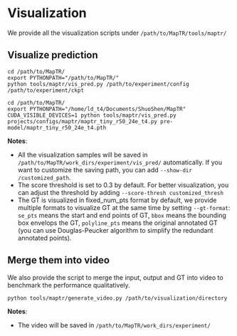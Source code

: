 # Visualization

We provide all the visualization scripts under `/path/to/MapTR/tools/maptr/`

## Visualize prediction

```shell
cd /path/to/MapTR/
export PYTHONPATH="/path/to/MapTR/"
python tools/maptr/vis_pred.py /path/to/experiment/config /path/to/experiment/ckpt
```

```shell
cd /path/to/MapTR/
export PYTHONPATH="/home/ld_t4/Documents/ShuoShen/MapTR"
CUDA_VISIBLE_DEVICES=1 python tools/maptr/vis_pred.py projects/configs/maptr/maptr_tiny_r50_24e_t4.py pre-model/maptr_tiny_r50_24e_t4.pth
```

**Notes**: 

- All the visualization samples will be saved in `/path/to/MapTR/work_dirs/experiment/vis_pred/` automatically. If you want to customize the saving path, you can add `--show-dir /customized_path`.
- The score threshold is set to 0.3 by default. For better visualization, you can adjust the threshold by adding `--score-thresh customized_thresh`
- The GT is visualized in fixed_num_pts format by default, we provide multiple formats to visualize GT at the same time by setting `--gt-format`: `se_pts` means the start and end points of GT, `bbox` means the bounding box envelops the GT, `polyline_pts` means the original annotated GT (you can use Douglas-Peucker algorithm to simplify the redundant annotated points).

## Merge them into video

We also provide the script to merge the input, output and GT into video to benchmark the performance qualitatively.

```shell
python tools/maptr/generate_video.py /path/to/visualization/directory
```
**Notes**: 
- The video will be saved in `/path/to/MapTR/work_dirs/experiment/`